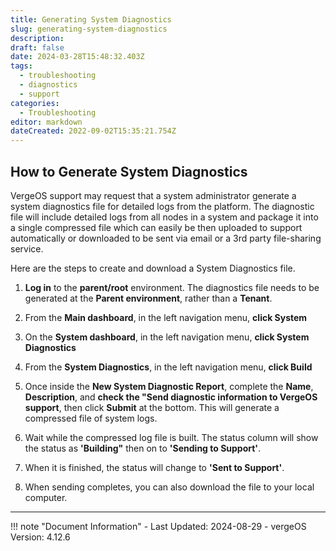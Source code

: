 ```yaml
---
title: Generating System Diagnostics
slug: generating-system-diagnostics
description: 
draft: false
date: 2024-03-28T15:48:32.403Z
tags:
  - troubleshooting
  - diagnostics
  - support
categories:
  - Troubleshooting
editor: markdown
dateCreated: 2022-09-02T15:35:21.754Z
---
```


## How to Generate System Diagnostics

VergeOS support may request that a system administrator generate a system diagnostics file for detailed logs from the platform. The diagnostic file will include detailed logs from all nodes in a system and package it into a single compressed file which can easily be then uploaded to support automatically or downloaded to be sent via email or a 3rd party file-sharing service.

Here are the steps to create and download a System Diagnostics file.
1. **Log in** to the **parent/root** environment.  The diagnostics file needs to be generated at the **Parent environment**, rather than a **Tenant**.
1. From the **Main dashboard**, in the left navigation menu, **click System**
1. On the **System dashboard**, in the left navigation menu, **click System Diagnostics**
1. From the **System Diagnostics**, in the left navigation menu, **click Build**

1. Once inside the **New System Diagnostic Report**, complete the **Name**, **Description**, and **check the "Send diagnostic information to VergeOS support**, then click **Submit** at the bottom. This will generate a compressed file of system logs.
1. Wait while the compressed log file is built. The status column will show the status as **'Building"** then on to **'Sending to Support'**.
1. When it is finished, the status will change to **'Sent to Support'**.
1. When sending completes, you can also download the file to your local computer.


---

!!! note "Document Information"
    - Last Updated: 2024-08-29
    - vergeOS Version: 4.12.6
